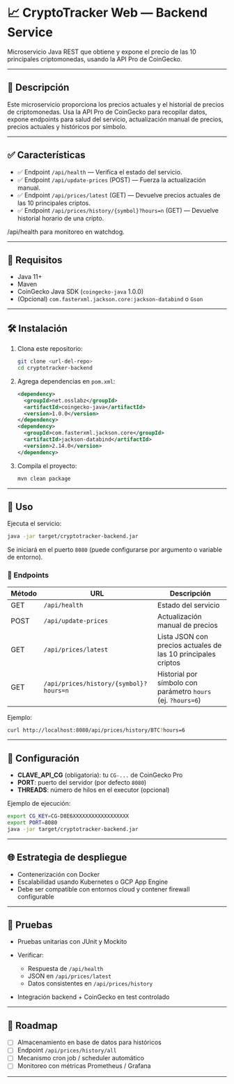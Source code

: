# 📈 CryptoTracker Web — Backend Service

Microservicio Java REST que obtiene y expone el precio de las 10 principales criptomonedas, usando la API Pro de CoinGecko.

---

## 🧩 Descripción

Este microservicio proporciona los precios actuales y el historial de precios de criptomonedas. Usa la API Pro de CoinGecko para recopilar datos, expone endpoints para salud del servicio, actualización manual de precios, precios actuales y históricos por símbolo.

---

## ✅ Características

- ✅ Endpoint `/api/health` — Verifica el estado del servicio.
- ✅ Endpoint `/api/update-prices` (POST) — Fuerza la actualización manual.
- ✅ Endpoint `/api/prices/latest` (GET) — Devuelve precios actuales de las 10 principales criptos.
- ✅ Endpoint `/api/prices/history/{symbol}?hours=n` (GET) — Devuelve historial horario de una cripto.

/api/health para monitoreo en watchdog.

---

## 📌 Requisitos

- Java 11+
- Maven
- CoinGecko Java SDK (`coingecko-java` 1.0.0)
- (Opcional) `com.fasterxml.jackson.core:jackson-databind` o `Gson`

---

## 🛠 Instalación

1. Clona este repositorio:
   ```bash
   git clone <url-del-repo>
   cd cryptotracker-backend


2. Agrega dependencias en `pom.xml`:

   ```xml
   <dependency>
     <groupId>net.osslabz</groupId>
     <artifactId>coingecko-java</artifactId>
     <version>1.0.0</version>
   </dependency>
   <dependency>
     <groupId>com.fasterxml.jackson.core</groupId>
     <artifactId>jackson-databind</artifactId>
     <version>2.14.0</version>
   </dependency>
   ```
3. Compila el proyecto:

   ```bash
   mvn clean package
   ```

---

## 🚀 Uso

Ejecuta el servicio:

```bash
java -jar target/cryptotracker-backend.jar
```

Se iniciará en el puerto `8080` (puede configurarse por argumento o variable de entorno).

### 🔌 Endpoints

| Método | URL                                    | Descripción                                                   |
| ------ | -------------------------------------- | ------------------------------------------------------------- |
| GET    | `/api/health`                          | Estado del servicio                                           |
| POST   | `/api/update-prices`                   | Actualización manual de precios                               |
| GET    | `/api/prices/latest`                   | Lista JSON con precios actuales de las 10 principales criptos |
| GET    | `/api/prices/history/{symbol}?hours=n` | Historial por símbolo con parámetro `hours` (ej. `?hours=6`)  |

Ejemplo:

```bash
curl http://localhost:8080/api/prices/history/BTC?hours=6
```

---

## 🔧 Configuración

* **CLAVE\_API\_CG** (obligatoria): tu `CG-...` de CoinGecko Pro
* **PORT**: puerto del servidor (por defecto `8080`)
* **THREADS**: número de hilos en el executor (opcional)

Ejemplo de ejecución:

```bash
export CG_KEY=CG-D8E6XXXXXXXXXXXXXXXXXX
export PORT=8080
java -jar target/cryptotracker-backend.jar
```

---

## 🌐 Estrategia de despliegue

* Contenerización con Docker
* Escalabilidad usando Kubernetes o GCP App Engine
* Debe ser compatible con entornos cloud y contener firewall configurable

---

## 🧪 Pruebas

* Pruebas unitarias con JUnit y Mockito
* Verificar:

  * Respuesta de `/api/health`
  * JSON en `/api/prices/latest`
  * Datos consistentes en `/api/prices/history`
* Integración backend + CoinGecko en test controlado

---

## 📅 Roadmap

* [ ] Almacenamiento en base de datos para históricos
* [ ] Endpoint `/api/prices/history/all`
* [ ] Mecanismo cron job / scheduler automático
* [ ] Monitoreo con métricas Prometheus / Grafana

---


